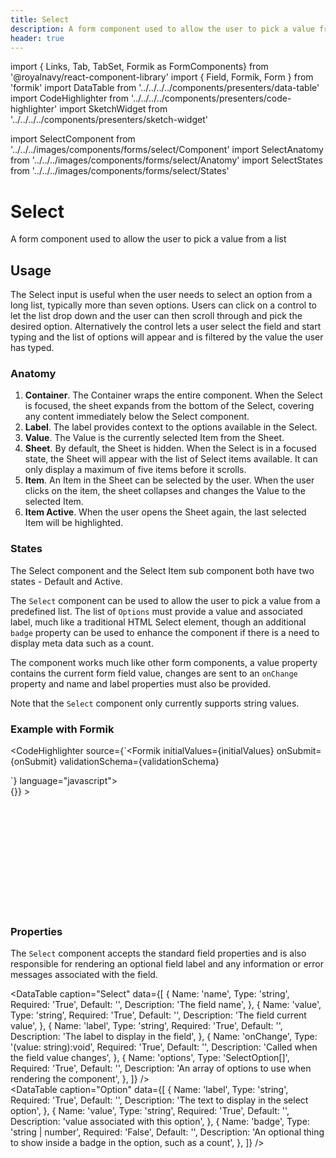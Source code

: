 ```yaml
---
title: Select
description: A form component used to allow the user to pick a value from a list
header: true
---
```


import { Links, Tab, TabSet, Formik as FormComponents} from '@royalnavy/react-component-library'
import { Field, Formik, Form } from 'formik'
import DataTable from '../../../../components/presenters/data-table'
import CodeHighlighter from '../../../../components/presenters/code-highlighter'
import SketchWidget from '../../../../components/presenters/sketch-widget'

import SelectComponent from '../../../images/components/forms/select/Component'
import SelectAnatomy from '../../../images/components/forms/select/Anatomy'
import SelectStates from '../../../images/components/forms/select/States'

# Select
A form component used to allow the user to pick a value from a list
<SelectComponent />

## Usage
The Select input is useful when the user needs to select an option from a long list, typically more than seven options. Users can click on a control to let the list drop down and the user can then scroll through and pick the desired option. Alternatively the control lets a user select the field and start typing and the list of options will appear and is filtered by the value the user has typed.

<TabSet>

<Tab title="Design">

<SketchWidget name="Select" href="/design-system.sketch" /> 

### Anatomy

<SelectAnatomy />

1. **Container**. The Container wraps the entire component. When the Select is focused, the sheet expands from the bottom of the Select, covering any content immediately below the Select component.
2. **Label**. The label provides context to the options available in the Select.
3. **Value**. The Value is the currently selected Item from the Sheet.
4. **Sheet**. By default, the Sheet is hidden. When the Select is in a focused state, the Sheet will appear with the list of Select items available. It can only display a maximum of five items before it scrolls.
5. **Item**. An Item in the Sheet can be selected by the user. When the user clicks on the item, the sheet collapses and changes the Value to the selected Item.
6. **Item Active**. When the user opens the Sheet again, the last selected Item will be highlighted.

### States

<SelectStates />

The Select component and the Select Item sub component both have two states - Default and Active.

</Tab>

<Tab title="Develop">

The `Select` component can be used to allow the user to pick a value from a predefined list. The list of `Options` must provide a value and associated label, much like a traditional HTML Select element, though an additional `badge` property can be used to enhance the component if there is a need to display meta data such as a count.

The component works much like other form components, a value property contains the current form field value, changes are sent to an `onChange` property and name and label properties must also be provided.

Note that the `Select` component only currently supports string values.

### Example with Formik
<CodeHighlighter source={`<Formik 
  initialValues={initialValues} 
  onSubmit={onSubmit} 
  validationSchema={validationSchema}
>
<Form>
  <Field 
    name="colour" 
    component={Select} 
    label="Ball colour" 
    options={options} 
  />
</Form>
</Formik>`} language="javascript">
<div style="height: 200px">
<Formik 
  initialValues={{ color: 'red' }} 
  onSubmit={() => {}} 
>
<Form>
  <Field 
    name="colour" 
    component={FormComponents.Select}
    label="Ball colour" 
    options={[
      { value: 'chocolate', label: 'Chocolate', badge: 100 },
      { value: 'chozbun', label: 'Chozo Bun', badge: 21 },
      { value: 'melon', label: 'Melon', badge: 321 },
      { value: 'strawberry', label: 'Strawberry', badge: 200 },
    ]} 
  />
</Form>
</Formik>
</div>
</CodeHighlighter>

### Properties
The `Select` component accepts the standard field properties and is also
responsible for rendering an optional field label and any information or error messages associated 
with the field.

<DataTable caption="Select" data={[
  {
    Name: 'name',
    Type: 'string',
    Required: 'True',
    Default: '',
    Description: 'The field name',
  },
  {
    Name: 'value',
    Type: 'string',
    Required: 'True',
    Default: '',
    Description: 'The field current value',
  },
  {
    Name: 'label',
    Type: 'string',
    Required: 'True',
    Default: '',
    Description: 'The label to display in the field',
  },
  {
    Name: 'onChange',
    Type: '(value: string):void',
    Required: 'True',
    Default: '',
    Description: 'Called when the field value changes',
  },
  {
    Name: 'options',
    Type: 'SelectOption[]',
    Required: 'True',
    Default: '',
    Description: 'An array of options to use when rendering the component',
  },
]} />
<br />
<DataTable caption="Option" data={[
  {
    Name: 'label',
    Type: 'string',
    Required: 'True',
    Default: '',
    Description: 'The text to display in the select option',
  },
  {
    Name: 'value',
    Type: 'string',
    Required: 'True',
    Default: '',
    Description: 'value associated with this option',
  },
  {
    Name: 'badge',
    Type: 'string | number',
    Required: 'False',
    Default: '',
    Description: 'An optional thing to show inside a badge in the option, such as a count',
  },
]} />

</Tab>
</TabSet>
